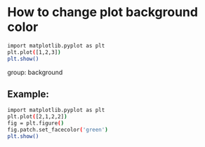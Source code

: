 # How to change plot background color

```bash
import matplotlib.pyplot as plt
plt.plot([1,2,3])
plt.show()
```


group: background

## Example: 
```bash
import matplotlib.pyplot as plt
plt.plot([2,1,2,2])
fig = plt.figure()
fig.patch.set_facecolor('green')
plt.show()
```

